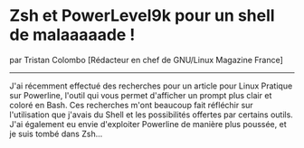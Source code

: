 # Zsh et PowerLevel9k pour un shell de malaaaaade !
par Tristan Colombo [Rédacteur en chef de GNU/Linux Magazine France]

---

J'ai récemment effectué des recherches pour un article pour Linux Pratique sur Powerline, l'outil qui vous permet d'afficher un prompt plus clair et coloré en Bash. Ces recherches m'ont beaucoup fait réfléchir sur l'utilisation que j'avais du Shell et les possibilités offertes par certains outils. J'ai également eu envie d'exploiter Powerline de manière plus poussée, et je suis tombé dans Zsh...
